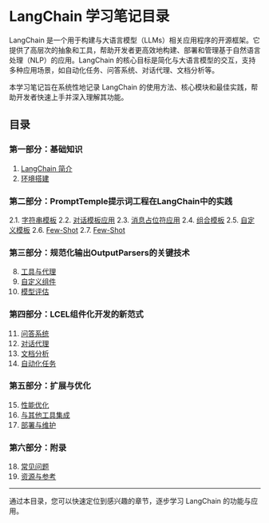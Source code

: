 # LangChain 学习笔记目录

LangChain 是一个用于构建与大语言模型（LLMs）相关应用程序的开源框架。它提供了高层次的抽象和工具，帮助开发者更高效地构建、部署和管理基于自然语言处理（NLP）的应用。LangChain 的核心目标是简化与大语言模型的交互，支持多种应用场景，如自动化任务、问答系统、对话代理、文档分析等。

本学习笔记旨在系统性地记录 LangChain 的使用方法、核心模块和最佳实践，帮助开发者快速上手并深入理解其功能。


## 目录

### 第一部分：基础知识
1. [LangChain 简介](#第一章-langchain-简介)
2. [环境搭建](#第二章-langchain使用环境的搭建)

### 第二部分：PromptTemple提示词工程在LangChain中的实践
2.1. [字符串模板](#字符串模板)
2.2. [对话模板应用](#对话模板应用)
2.3. [消息占位符应用](#消息占位符应用)
2.4. [组合模板](#组合模板)
2.5. [自定义模板](#自定义模板)
2.6. [Few-Shot](#Few——Shot)
2.7. [Few-Shot](#Few——Shot)

### 第三部分：规范化输出OutputParsers的关键技术
8. [工具与代理](#第八章-工具与代理)
9. [自定义组件](#第九章-自定义组件)
10. [模型评估](#第十章-模型评估)

### 第四部分：LCEL组件化开发的新范式
11. [问答系统](#第十一章-问答系统)
12. [对话代理](#第十二章-对话代理)
13. [文档分析](#第十三章-文档分析)
14. [自动化任务](#第十四章-自动化任务)

### 第五部分：扩展与优化
15. [性能优化](#第十五章-性能优化)
16. [与其他工具集成](#第十六章-与其他工具集成)
17. [部署与维护](#第十七章-部署与维护)

### 第六部分：附录
18. [常见问题](#第十八章-常见问题)
19. [资源与参考](#第十九章-资源与参考)

---

通过本目录，您可以快速定位到感兴趣的章节，逐步学习 LangChain 的功能与应用。

